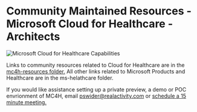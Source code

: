# Community Maintained Resources - Microsoft Cloud for Healthcare - Architects

![Microsoft Cloud for Healthcare Capabilities](https://github.com/pswider/mc4h/blob/main/mc4h-resources/2022-10-30_5-12-15.jpg)

Links to community resources related to Cloud for Healthcare are in the [mc4h-resources folder.](https://github.com/pswider/Microsoft-Cloud-for-Healthcare-Architect-Resources/blob/main/mc4h-resources/IC-001-lab-and-course-notes.md)
All other links related to Microsoft Products and Healthcare are in the ms-helathcare folder.

If you would like assistance setting up a private preview, a demo or POC envrionment of MC4H, email pswider@realactivity.com or [schedule a 15 minute meeting.](https://calendly.com/paulswider)
